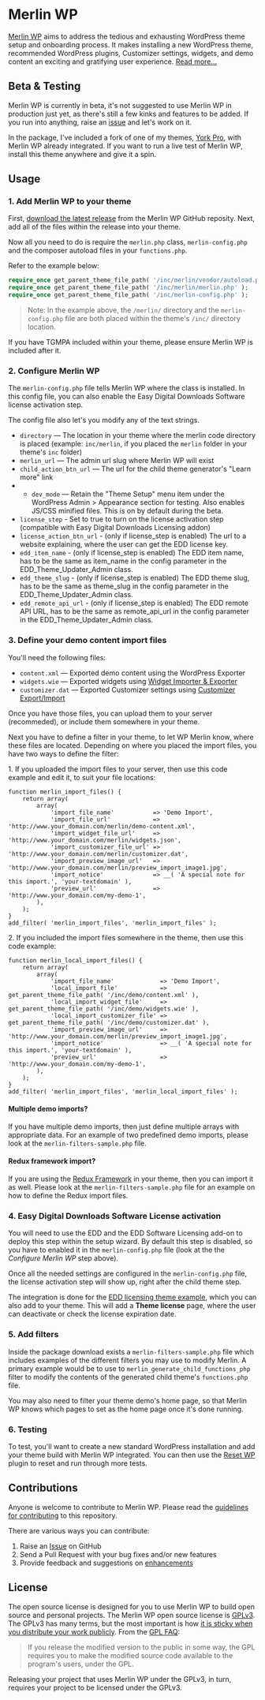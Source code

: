 # Merlin WP

[Merlin WP](https://merlinwp.com) aims to address the tedious and exhausting WordPress theme setup and onboarding process. It makes installing a new WordPress theme, recommended WordPress plugins, Customizer settings, widgets, and demo content an exciting and gratifying user experience. [Read more...](https://richtabor.com/merlin-wp)


## Beta & Testing

Merlin WP is currently in beta, it's not suggested to use Merlin WP in production just yet, as there's still a few kinks and features to be added. If you run into anything, raise an [issue](https://github.com/richtabor/MerlinWP/issues) and let's work on it.

In the package, I've included a fork of one of my themes, [York Pro](https://themebeans.com/themes/york-pro), with Merlin WP already integrated. If you want to run a live test of Merlin WP, install this theme anywhere and give it a spin.

## Usage

### 1. Add Merlin WP to your theme

First, [download the latest release](https://github.com/richtabor/MerlinWP/releases) from the Merlin WP GitHub reposity.  Next, add all of the files within the release into your theme.

Now all you need to do is require the `merlin.php` class, `merlin-config.php` and the composer autoload files in your `functions.php`.

Refer to the example below:

```php
require_once get_parent_theme_file_path( '/inc/merlin/vendor/autoload.php' );
require_once get_parent_theme_file_path( '/inc/merlin/merlin.php' );
require_once get_parent_theme_file_path( '/inc/merlin-config.php' );
```

> Note: In the example above, the `/merlin/` directory and the `merlin-config.php` file are both placed within the theme's `/inc/` directory location.
>

If you have TGMPA included within your theme, please ensure Merlin WP is included after it.

### 2. Configure Merlin WP

The `merlin-config.php` file tells Merlin WP where the class is installed. In this config file, you can also enable the Easy Digital Downloads Software license activation step.

The config file also let's you modify any of the text strings.

* `directory` — The location in your theme where the merlin code directory is placed (example: `inc/merlin`, if you placed the `merlin` folder in your theme's `inc` folder)
* `merlin_url` — The admin url slug where Merlin WP will exist
* `child_action_btn_url` — The url for the child theme generator's "Learn more" link
* * `dev_mode` — Retain the "Theme Setup" menu item under the WordPress Admin > Appearance section for testing. Also enables JS/CSS minified files. This is on by default during the beta.
* `license_step` - Set to true to turn on the license activation step (compatible with Easy Digital Downloads Licensing addon)
* `license_action_btn_url` - (only if license_step is enabled) The url to a website explaining, where the user can get the EDD license key.
* `edd_item_name` - (only if license_step is enabled) The EDD item name, has to be the same as item_name in the config parameter in the EDD_Theme_Updater_Admin class.
* `edd_theme_slug` - (only if license_step is enabled) The EDD theme slug, has to be the same as theme_slug in the config parameter in the EDD_Theme_Updater_Admin class.
* `edd_remote_api_url` - (only if license_step is enabled) The EDD remote API URL, has to be the same as remote_api_url in the config parameter in the EDD_Theme_Updater_Admin class.

### 3. Define your demo content import files

You'll need the following files:
* `content.xml` — Exported demo content using the WordPress Exporter
* `widgets.wie` — Exported widgets using [Widget Importer & Exporter](https://wordpress.org/plugins/widget-importer-exporter/)
* `customizer.dat` — Exported Customizer settings using [Customizer Export/Import](https://wordpress.org/plugins/customizer-export-import/)

Once you have those files, you can upload them to your server (recommeded), or include them somewhere in your theme.

Next you have to define a filter in your theme, to let WP Merlin know, where these files are located. Depending on where you placed the import files, you have two ways to define the filter:

1\. If you uploaded the import files to your server, then use this code example and edit it, to suit your file locations:

```
function merlin_import_files() {
	return array(
		array(
			'import_file_name'           => 'Demo Import',
			'import_file_url'            => 'http://www.your_domain.com/merlin/demo-content.xml',
			'import_widget_file_url'     => 'http://www.your_domain.com/merlin/widgets.json',
			'import_customizer_file_url' => 'http://www.your_domain.com/merlin/customizer.dat',
			'import_preview_image_url'   => 'http://www.your_domain.com/merlin/preview_import_image1.jpg',
			'import_notice'              => __( 'A special note for this import.', 'your-textdomain' ),
			'preview_url'                => 'http://www.your_domain.com/my-demo-1',
		),
	);
}
add_filter( 'merlin_import_files', 'merlin_import_files' );
```

2\. If you included the import files somewhere in the theme, then use this code example:

```
function merlin_local_import_files() {
	return array(
		array(
			'import_file_name'             => 'Demo Import',
			'local_import_file'            => get_parent_theme_file_path( '/inc/demo/content.xml' ),
			'local_import_widget_file'     => get_parent_theme_file_path( '/inc/demo/widgets.wie' ),
			'local_import_customizer_file' => get_parent_theme_file_path( '/inc/demo/customizer.dat' ),
			'import_preview_image_url'     => 'http://www.your_domain.com/merlin/preview_import_image1.jpg',
			'import_notice'                => __( 'A special note for this import.', 'your-textdomain' ),
			'preview_url'                  => 'http://www.your_domain.com/my-demo-1',
		),
	);
}
add_filter( 'merlin_import_files', 'merlin_local_import_files' );
```

#### Multiple demo imports?
If you have multiple demo imports, then just define multiple arrays with appropriate data. For an example of two predefined demo imports, please look at the `merlin-filters-sample.php` file.

#### Redux framework import?
If you are using the [Redux Framework](https://wordpress.org/plugins/redux-framework/) in your theme, then you can import it as well. Please look at the `merlin-filters-sample.php` file for an example on how to define the Redux import files.

### 4. Easy Digital Downloads Software License activation
You will need to use the EDD and the EDD Software Licensing add-on to deploy this step within the setup wizard. By default this step is disabled, so you have to enabled it in the `merlin-config.php` file (look at the the _Configure Merlin WP_ step above).

Once all the needed settings are configured in the `merlin-config.php` file, the license activation step will show up, right after the child theme step.

The integration is done for the [EDD licensing theme example](https://docs.easydigitaldownloads.com/article/382-automatic-upgrades-for-wordpress-themes), which you can also add to your theme. This will add a **Theme license** page, where the user can deactivate or check the license expiration date.

### 5. Add filters

Inside the package download exists a `merlin-filters-sample.php` file which includes examples of the different filters you may use to modify Merlin. A primary example would be to use to `merlin_generate_child_functions_php` filter to modify the contents of the generated child theme's `functions.php` file.

You may also need to filter your theme demo's home page, so that Merlin WP knows which pages to set as the home page once it's done running.

### 6. Testing

To test, you'll want to create a new standard WordPress installation and add your theme build with Merlin WP integrated. You can then use the [Reset WP](https://wordpress.org/plugins/reset-wp/) plugin to reset and run through more tests.

## Contributions

Anyone is welcome to contribute to Merlin WP. Please read the [guidelines for contributing](https://github.com/richtabor/MerlinWP/blob/master/.github/contributing.md) to this repository.

There are various ways you can contribute:

1. Raise an [Issue](https://github.com/richtabor/MerlinWP/issues) on GitHub
2. Send a Pull Request with your bug fixes and/or new features
3. Provide feedback and suggestions on [enhancements](https://github.com/richtabor/MerlinWP/issues?direction=desc&labels=Enhancement&page=1&sort=created&state=open)

## License

The open source license is designed for you to use Merlin WP to build open source and personal projects. The Merlin WP open source license is [GPLv3](https://www.gnu.org/licenses/gpl-3.0.html). The GPLv3 has many terms, but the most important is how [it is sticky when you distribute your work publicly](https://www.gnu.org/licenses/gpl-3.0.html#section5). From the [GPL FAQ](https://www.gnu.org/licenses/gpl-faq.html#GPLRequireSourcePostedPublic "GPL FAQ"):

> If you release the modified version to the public in some way, the GPL requires you to make the modified source code available to the program's users, under the GPL.

Releasing your project that uses Merlin WP under the GPLv3, in turn, requires your project to be licensed under the GPLv3.
